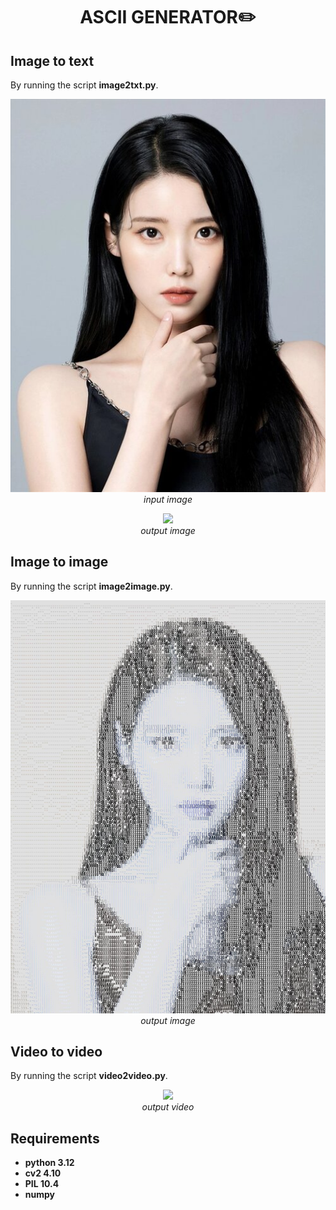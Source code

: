 <p align="center">
 <h1 align="center">ASCII GENERATOR✏️</h1>
</p>

## Image to text
By running the script **image2txt.py**.
<p align="center">
  <img src="./data/img_input.jpg" width=600><br/>
  <i>input image</i>
</p>
<p align="center">
  <img src="./data/demo_txt_output.jpg" width=600><br/>
  <i>output image</i>
</p>

## Image to image
By running the script **image2image.py**.
<p align="center">
  <img src="./data/img_output.jpg" width=600><br/>
  <i>output image</i>
</p>

## Video to video
By running the script **video2video.py**.
<p align="center">
  <img src="./data/demo_video_output.gif" width=800><br/>
  <i>output video</i>
</p>

## Requirements
* **python 3.12**
* **cv2 4.10**
* **PIL 10.4** 
* **numpy**
